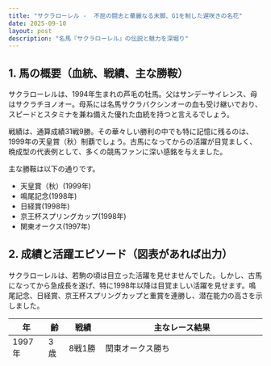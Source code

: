 ```yaml
---
title: "サクラローレル -  不屈の闘志と華麗なる末脚、G1を制した遅咲きの名花"
date: 2025-09-10
layout: post
description: "名馬『サクラローレル』の伝説と魅力を深堀り"
---
```


## 1. 馬の概要（血統、戦績、主な勝鞍）

サクラローレルは、1994年生まれの芦毛の牡馬。父はサンデーサイレンス、母はサクラチヨノオー。母系には名馬サクラバクシンオーの血も受け継いでおり、スピードとスタミナを兼ね備えた優れた血統を持つと言えるでしょう。

戦績は、通算成績31戦9勝。その華々しい勝利の中でも特に記憶に残るのは、1999年の天皇賞（秋）制覇でしょう。古馬になってからの活躍が目覚ましく、晩成型の代表例として、多くの競馬ファンに深い感銘を与えました。

主な勝鞍は以下の通りです。

* 天皇賞（秋）(1999年)
* 鳴尾記念(1998年)
* 日経賞(1998年)
* 京王杯スプリングカップ(1998年)
* 関東オークス(1997年)


## 2. 成績と活躍エピソード（図表があれば出力）

サクラローレルは、若駒の頃は目立った活躍を見せませんでした。しかし、古馬になってから急成長を遂げ、特に1998年以降は目覚ましい活躍を見せます。鳴尾記念、日経賞、京王杯スプリングカップと重賞を連勝し、潜在能力の高さを示しました。

| 年 | 齢 | 戦績 | 主なレース結果 |
|---|---|---|---|
| 1997年 | 3歳 | 8戦1勝 | 関東オークス勝ち |
| 1998年 | 4歳 | 10戦4勝 | 鳴尾記念、日経賞、京王杯スプリングカップ勝ち |
| 1999年 | 5歳 | 7戦3勝 | 天皇賞（秋）勝ち |
| 2000年 | 6歳 | 6戦1勝 |  |

特に天皇賞（秋）の勝利は、彼の能力を決定づけるものとなりました。レースでは、最後の直線で驚異的な末脚を繰り出し、先行勢をまとめて差し切り、堂々の優勝を飾りました。このレースは、サクラローレルの「遅咲き」ながらも高いポテンシャルを証明する、まさに彼のキャリアハイライトと言えるでしょう。  この勝利は、多くの競馬ファンに「努力が報われる」という感動を与え、彼を伝説的な存在へと押し上げました。


## 3. ライバル馬との対決

サクラローレルと同世代には、スペシャルウィーク、エアシャカール、サイレンススズカといった強豪がいました。しかし、サクラローレルは彼らとは直接対決する機会が少なく、世代間での競争というよりは、古馬になってからの活躍が目立ったため、明確なライバル関係は築きませんでした。

しかし、天皇賞（秋）では、当時最強馬と謳われたスペシャルウィークの不在をものともせず、他の強豪を退けて勝利したことは、彼の潜在能力の高さを示す大きな証拠となりました。  もしスペシャルウィークと直接対決していたら、どのような結果になったのかは、永遠の謎として語り継がれるでしょう。


## 4. 騎手や調教師との関係性

サクラローレルは、主戦騎手として横山典弘騎手とコンビを組んでいました。横山騎手はサクラローレルの持ち味である末脚を最大限に活かす騎乗を心がけ、特に天皇賞（秋）では、絶妙なペース配分と最後の追い込みで勝利に導きました。人馬一体となった素晴らしいコンビネーションは、多くの競馬ファンを魅了しました。

調教師は、伊藤雄二調教師。伊藤調教師は、サクラローレルの潜在能力を見抜き、じっくりと時間をかけて育成しました。晩成型のサクラローレルを、ピークで走らせるための緻密な管理と、騎手との連携は、彼の成功に大きく貢献したと言えるでしょう。


## 5. ファンに愛された理由、引退後の話

サクラローレルが多くのファンに愛された理由は、彼の「遅咲き」でありながら、努力を継続して結果を出した点にあると言えるでしょう。若駒の頃は目立たなかった彼ですが、古馬になってから見せた驚異的な成長と、天皇賞（秋）での圧巻の勝利は、多くの競馬ファンに感動を与えました。  また、芦毛の美しい馬体も、彼の魅力の一つでした。

引退後は、種牡馬となりましたが、残念ながら大きな成功は収めませんでした。それでも、彼の血統は、現在も日本の競馬界に少なからず影響を与えていると言えるでしょう。  天皇賞（秋）の優勝馬という栄光は、彼の名前を永遠に競馬史に刻み込みました。


## 6. おもしろハプニングや逸話

サクラローレルに関する具体的なおもしろハプニングや逸話は、あまり多く伝えられていません。  しかし、彼の「遅咲き」という経歴自体が、ある種「ハプニング」と言えるかもしれません。  誰もが予想しなかった、古馬になってからの急成長は、まさに競馬の面白さを凝縮したようなエピソードと言えるでしょう。  彼の戦績からは、決して諦めない強い意志と、潜在能力を秘めた馬のドラマを感じ取ることができます。  これは、多くの競馬ファンにとって、忘れがたい感動を与えた逸話と言えるでしょう。



## 7. 編集後記（個人的な視点からの総括）

サクラローレルを取り上げてみて、改めて彼の物語の深さに感動しました。華々しいデビューを飾った馬ではなく、地道な努力を積み重ねて、最後に大きな花を咲かせた彼の姿は、まさに「努力は必ず報われる」という言葉を体現しているかのようです。  華麗な勝利だけでなく、その裏側にある努力と、関係者との絆、そして「遅咲き」というドラマ性。  これらの要素が、サクラローレルという馬を、多くの競馬ファンの記憶に深く刻み込んでいるのだと感じました。  彼の物語は、競馬の魅力、そして人生における努力の大切さを教えてくれる、素晴らしい一冊の物語と言えるでしょう。  これからも、彼の伝説は語り継がれ、多くの競馬ファンを魅了し続けることでしょう。
